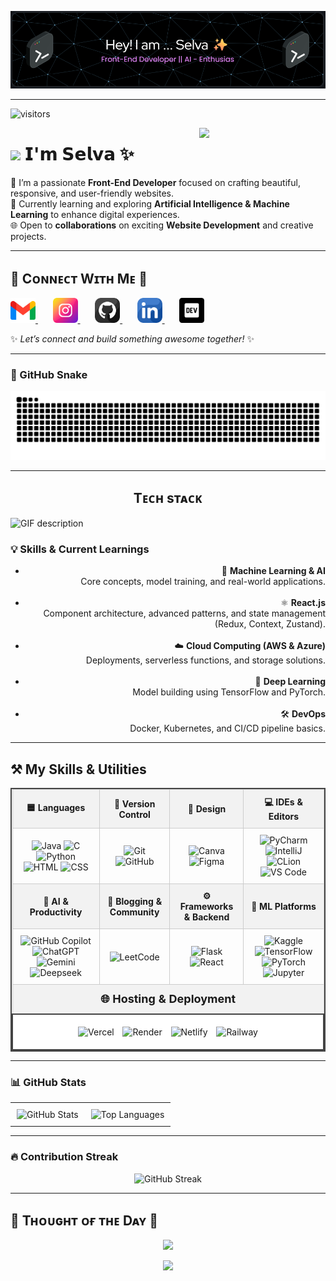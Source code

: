 ![Header](./header.png)

---
![visitors](https://vbr.nathanchung.dev/badge?page_id=selvaganesh19.selagvanesh19&color=00cf00)

<div>
  <img align="right" width="40%" src="https://owlbertsio-resized.s3.amazonaws.com/Popper.psd.full.png">
</div>

# <img src="https://emojis.slackmojis.com/emojis/images/1531849430/4246/blob-sunglasses.gif?1531849430" width="30"/> 𝗜'𝗺 𝗦𝗲𝗹𝘃𝗮 ✨

🎨 I’m a passionate **Front-End Developer** focused on crafting beautiful, responsive, and user-friendly websites.  
🤖 Currently learning and exploring **Artificial Intelligence & Machine Learning** to enhance digital experiences.  
🌐 Open to **collaborations** on exciting **Website Development** and creative projects. 

---

<h2 align="left">🤝 Cᴏɴɴᴇᴄᴛ Wɪᴛʜ Mᴇ 🤝</h2>

<p align="left">

  <a href="mailto:selvavelayutham395@gmail.com" target="_blank"> 
    <img src="./gmail.png" width="40" height="40" alt="Email" />
  </a>
  &nbsp;&nbsp;&nbsp;&nbsp;&nbsp;

  <a href="https://www.instagram.com/_selvxsh.__" target="_blank"> 
    <img src="./instagram.png" width="40" height="40" alt="Instagram" />
  </a>
  &nbsp;&nbsp;&nbsp;&nbsp;&nbsp;

  <a href="https://github.com/selvaganesh19" target="_blank"> 
    <img src="./github.png" width="40" height="40" alt="GitHub" />
  </a>
  &nbsp;&nbsp;&nbsp;&nbsp;&nbsp;

  <a href="https://www.linkedin.com/in/selvaganesh-velayutham-025bb1284" target="_blank">
    <img src="./linkedin.png" width="40" height="40" alt="LinkedIn" />
  </a>
  &nbsp;&nbsp;&nbsp;&nbsp;&nbsp;

  <a href="https://selvaganesh19.github.io/Portfolio-React/" target="_blank">
    <img src="./dev_to.png" width="40" height="40" alt="Portfolio" />
  </a>

</p>


✨ _Let’s connect and build something awesome together!_ ✨

---

### 🐍 GitHub Snake

<p align="center">
  <img src="https://github.com/Selvaganesh19/Selvaganesh19/blob/output/github-snake.svg" />
</p>

---

<h2 align="center">Tᴇᴄʜ sᴛᴀᴄᴋ</h2> 
<picture>
  <source media="(prefers-color-scheme: dark)" srcset="./Skills_Animation_Dark.gif">
  <source media="(prefers-color-scheme: light)" srcset="./Skills_Animation_White.gif">
  <img align="left" alt="GIF description" src="./Skills_Animation_White.gif">
</picture>
<br />

<h3 align="left">💡 Skills & Current Learnings</h3>

<ul align="right">
  <li>🤖 <strong>Machine Learning & AI</strong><br>Core concepts, model training, and real-world applications.</li><br>

  <li>⚛️ <strong>React.js</strong><br>Component architecture, advanced patterns, and state management (Redux, Context, Zustand).</li><br>

  <li>☁️ <strong>Cloud Computing (AWS & Azure)</strong><br>Deployments, serverless functions, and storage solutions.</li><br>

  <li>🧠 <strong>Deep Learning</strong><br>Model building using TensorFlow and PyTorch.</li><br>

  <li>🛠️ <strong>DevOps</strong><br>Docker, Kubernetes, and CI/CD pipeline basics.</li>
</ul>


---
<h2>⚒️ My Skills & Utilities</h2>

<table style="width: 100%; border-collapse: collapse; border: 2px solid #444; text-align: center;">
  <thead>
    <tr style="background-color: #f2f2f2;">
      <th style="border: 1px solid #ccc; padding: 10px;">🟦 Languages</th>
      <th style="border: 1px solid #ccc; padding: 10px;">🔧 Version Control</th>
      <th style="border: 1px solid #ccc; padding: 10px;">🎨 Design</th>
      <th style="border: 1px solid #ccc; padding: 10px;">💻 IDEs & Editors</th>
    </tr>
  </thead>
  <tbody>
    <tr>
      <td style="border: 1px solid #ccc; padding: 10px;">
        <img src="https://iconic-api.onrender.com/dark/java" width="40px" title="Java" />
        <img src="https://iconic-api.onrender.com/dark/c" width="40px" title="C" />
        <img src="https://iconic-api.onrender.com/dark/python" width="40px" title="Python" />
        <img src="https://iconic-api.onrender.com/dark/html" width="40px" title="HTML" />
        <img src="https://iconic-api.onrender.com/dark/css" width="40px" title="CSS" />
      </td>
      <td style="border: 1px solid #ccc; padding: 10px;">
        <img src="https://iconic-api.onrender.com/dark/git" width="40px" title="Git" />
        <img src="https://iconic-api.onrender.com/dark/github" width="40px" title="GitHub" />
      </td>
      <td style="border: 1px solid #ccc; padding: 10px;">
        <img src="https://iconic-api.onrender.com/dark/canva" width="40px" title="Canva" />
        <img src="https://iconic-api.onrender.com/dark/figma" width="40px" title="Figma" />
      </td>
      <td style="border: 1px solid #ccc; padding: 10px;">
        <img src="https://iconic-api.onrender.com/dark/pycharm" width="40px" title="PyCharm" />
        <img src="https://iconic-api.onrender.com/dark/intellij" width="40px" title="IntelliJ" />
        <img src="https://iconic-api.onrender.com/dark/clion" width="40px" title="CLion" />
        <img src="https://iconic-api.onrender.com/dark/vscode" width="40px" title="VS Code" />
      </td>
    </tr>
    <tr style="background-color: #f2f2f2;">
      <th style="border: 1px solid #ccc; padding: 10px;">🤖 AI & Productivity</th>
      <th style="border: 1px solid #ccc; padding: 10px;">📝 Blogging & Community</th>
      <th style="border: 1px solid #ccc; padding: 10px;">⚙️ Frameworks & Backend</th>
      <th style="border: 1px solid #ccc; padding: 10px;">🧠 ML Platforms</th>
    </tr>
    <tr>
      <td style="border: 1px solid #ccc; padding: 10px;">
        <img src="https://iconic-api.onrender.com/dark/github" width="40px" title="GitHub Copilot" />
        <img src="https://iconic-api.onrender.com/dark/chatgpt" width="40px" title="ChatGPT" />
        <img src="https://iconic-api.onrender.com/dark/gemini" width="40px" title="Gemini" />
        <img src="https://iconic-api.onrender.com/dark/deepseek" width="40px" title="Deepseek" />
      </td>
      <td style="border: 1px solid #ccc; padding: 10px;">
        <img src="https://iconic-api.onrender.com/dark/leetcode" width="40px" title="LeetCode" />
      </td>
      <td style="border: 1px solid #ccc; padding: 10px;">
        <img src="https://iconic-api.onrender.com/dark/flask" width="40px" title="Flask" />
        <img src="https://iconic-api.onrender.com/dark/react" width="40px" title="React" />
      </td>
      <td style="border: 1px solid #ccc; padding: 10px;">
        <img src="https://cdn.jsdelivr.net/gh/devicons/devicon/icons/kaggle/kaggle-original.svg" width="40px" title="Kaggle" />
        <img src="https://iconic-api.onrender.com/dark/tensorflow" width="40px" title="TensorFlow" />
        <img src="https://iconic-api.onrender.com/dark/pytorch" width="40px" title="PyTorch" />
        <img src="https://iconic-api.onrender.com/dark/jupyter" width="40px" title="Jupyter" />
      </td>
    </tr>
    <tr style="background-color: #f2f2f2;">
      <th colspan="4" style="border: 1px solid #ccc; padding: 12px; font-size: 18px;">🌐 Hosting & Deployment</th>
    </tr>
    <tr>
      <td colspan="4" style="border: 2px solid #444; padding: 14px; background-color: #fff;">
        <img src="https://iconic-api.onrender.com/dark/vercel" width="40px" title="Vercel" style="margin: 5px;" />
        <img src="https://iconic-api.onrender.com/dark/render" width="40px" title="Render" style="margin: 5px;" />
        <img src="https://iconic-api.onrender.com/dark/netlify" width="40px" title="Netlify" style="margin: 5px;" />
        <img src="https://cdn.jsdelivr.net/gh/devicons/devicon/icons/railway/railway-original.svg" width="40px" title="Railway" style="margin: 5px;" />
      </td>
    </tr>
  </tbody>
</table>

---

### 📊 GitHub Stats

<div align="center">

  <table>
    <tr>
      <td style="padding: 10px;">
        <img src="https://github-readme-stats.vercel.app/api?username=selvaganesh19&theme=dark&hide_border=false&include_all_commits=false&count_private=false" alt="GitHub Stats" />
      </td>
      <td style="padding: 10px;">
        <img src="https://github-readme-stats.vercel.app/api/top-langs/?username=selvaganesh19&theme=dark&hide_border=false&layout=compact" alt="Top Languages" />
      </td>
    </tr>
  </table>

</div>

---

### 🔥 Contribution Streak

<p align="center">
  <img src="https://nirzak-streak-stats.vercel.app/?user=selvaganesh19&theme=dark&hide_border=false" alt="GitHub Streak" />
</p>


---

<!--Dynamic Quote card updates everyday at 12 PM--> 
<h2 align="left">🌟 Tʜᴏᴜɢʜᴛ ᴏғ ᴛʜᴇ Dᴀʏ 🌟</h2>

<!--STARTS_HERE_QUOTE_CARD-->
<p align="center">
    <img src="https://readme-daily-quotes.vercel.app/api?author=Albus%20Dumbledore&quote=It%20is%20important%20to%20fight%20and%20fight%20again%2C%20and%20keep%20fighting%2C%20for%20only%20then%20can%20evil%20be%20kept%20at%20bay%20though%20never%20quite%20eradicated.&theme=dark&bg_color=220a28&author_color=ffeb95&accent_color=c56a90">
</p>
<!--ENDS_HERE_QUOTE_CARD-->

<p align="center">
  <img src="https://capsule-render.vercel.app/api?type=waving&color=gradient&height=65&section=footer"/>
</p>

